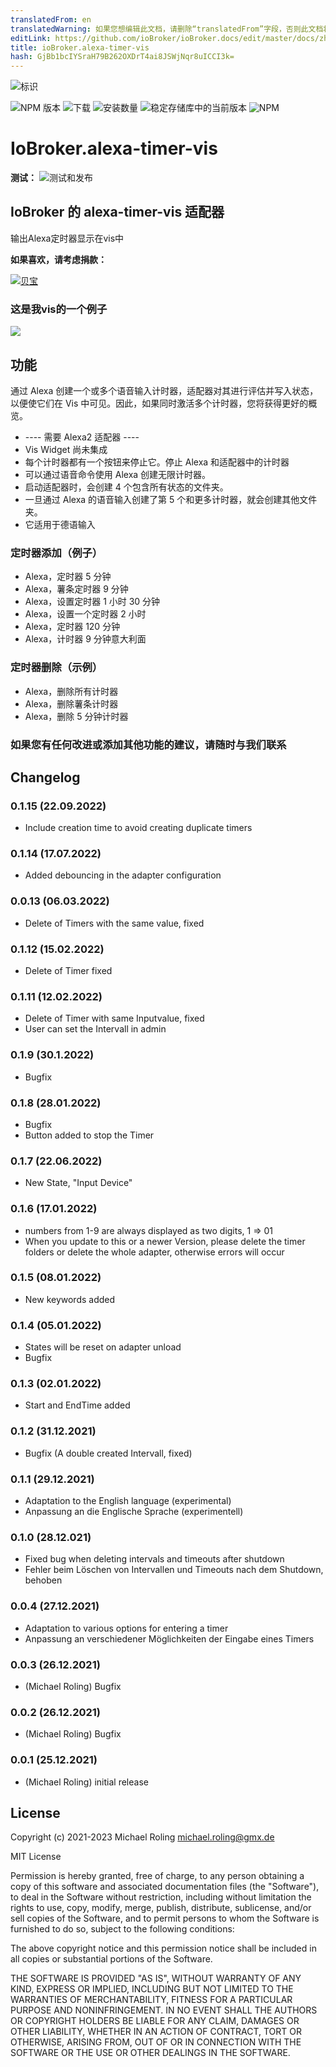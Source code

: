 ```yaml
---
translatedFrom: en
translatedWarning: 如果您想编辑此文档，请删除“translatedFrom”字段，否则此文档将再次自动翻译
editLink: https://github.com/ioBroker/ioBroker.docs/edit/master/docs/zh-cn/adapterref/iobroker.alexa-timer-vis/README.md
title: ioBroker.alexa-timer-vis
hash: GjBb1bcIYSraH79B262OXDrT4ai8JSWjNqr8uICCI3k=
---
```

![标识](../../../en/adapterref/iobroker.alexa-timer-vis/admin/alexa-timer-vis.png)

![NPM 版本](https://img.shields.io/npm/v/iobroker.alexa-timer-vis.svg)
![下载](https://img.shields.io/npm/dm/iobroker.alexa-timer-vis.svg)
![安装数量](https://iobroker.live/badges/alexa-timer-vis-installed.svg)
![稳定存储库中的当前版本](https://iobroker.live/badges/alexa-timer-vis-stable.svg)
![NPM](https://nodei.co/npm/iobroker.alexa-timer-vis.png?downloads=true)

# IoBroker.alexa-timer-vis
**测试：** ![测试和发布](https://github.com/MiRo1310/ioBroker.alexa-timer-vis/workflows/Test%20and%20Release/badge.svg)

## IoBroker 的 alexa-timer-vis 适配器
输出Alexa定时器显示在vis中

**如果喜欢，请考虑捐款：**

[![贝宝](https://www.paypalobjects.com/en_US/DK/i/btn/btn_donateCC_LG.gif)](https://www.paypal.com/donate/?hosted_button_id=7QGL5CXJCUSCE)

### 这是我vis的一个例子
![](../../../en/adapterref/iobroker.alexa-timer-vis/admin/timer.png)

## 功能
通过 Alexa 创建一个或多个语音输入计时器，适配器对其进行评估并写入状态，以便使它们在 Vis 中可见。因此，如果同时激活多个计时器，您将获得更好的概览。

- ---- 需要 Alexa2 适配器 ----
- Vis Widget 尚未集成
- 每个计时器都有一个按钮来停止它。停止 Alexa 和适配器中的计时器
- 可以通过语音命令使用 Alexa 创建无限计时器。
- 启动适配器时，会创建 4 个包含所有状态的文件夹。
- 一旦通过 Alexa 的语音输入创建了第 5 个和更多计时器，就会创建其他文件夹。
- 它适用于德语输入

### 定时器添加（例子）
- Alexa，定时器 5 分钟
- Alexa，薯条定时器 9 分钟
- Alexa，设置定时器 1 小时 30 分钟
- Alexa，设置一个定时器 2 小时
- Alexa，定时器 120 分钟
- Alexa，计时器 9 分钟意大利面

### 定时器删除（示例）
- Alexa，删除所有计时器
- Alexa，删除薯条计时器
- Alexa，删除 5 分钟计时器

### 如果您有任何改进或添加其他功能的建议，请随时与我们联系

## Changelog

### 0.1.15 (22.09.2022)

- Include creation time to avoid creating duplicate timers

### 0.1.14 (17.07.2022)

- Added debouncing in the adapter configuration

### 0.0.13 (06.03.2022)

- Delete of Timers with the same value, fixed

### 0.1.12 (15.02.2022)

- Delete of Timer fixed

### 0.1.11 (12.02.2022)

- Delete of Timer with same Inputvalue, fixed
- User can set the Intervall in admin

### 0.1.9 (30.1.2022)

- Bugfix

### 0.1.8 (28.01.2022)

- Bugfix
- Button added to stop the Timer

### 0.1.7 (22.06.2022)

- New State, "Input Device"

### 0.1.6 (17.01.2022)

- numbers from 1-9 are always displayed as two digits, 1 => 01
- When you update to this or a newer Version, please delete the timer folders or delete the whole adapter, otherwise errors will occur

### 0.1.5 (08.01.2022)

- New keywords added

### 0.1.4 (05.01.2022)

- States will be reset on adapter unload
- Bugfix

### 0.1.3 (02.01.2022)

- Start and EndTime added

### 0.1.2 (31.12.2021)

- Bugfix (A double created Intervall, fixed)

### 0.1.1 (29.12.2021)

- Adaptation to the English language (experimental)
- Anpassung an die Englische Sprache (experimentell)

### 0.1.0 (28.12.021)

- Fixed bug when deleting intervals and timeouts after shutdown
- Fehler beim Löschen von Intervallen und Timeouts nach dem Shutdown, behoben

### 0.0.4 (27.12.2021)

- Adaptation to various options for entering a timer
- Anpassung an verschiedener Möglichkeiten der Eingabe eines Timers

### 0.0.3 (26.12.2021)

- (Michael Roling) Bugfix

### 0.0.2 (26.12.2021)

- (Michael Roling) Bugfix

### 0.0.1 (25.12.2021)

- (Michael Roling) initial release

## License

Copyright (c) 2021-2023 Michael Roling <michael.roling@gmx.de>

MIT License

Permission is hereby granted, free of charge, to any person obtaining a copy
of this software and associated documentation files (the "Software"), to deal
in the Software without restriction, including without limitation the rights
to use, copy, modify, merge, publish, distribute, sublicense, and/or sell
copies of the Software, and to permit persons to whom the Software is
furnished to do so, subject to the following conditions:

The above copyright notice and this permission notice shall be included in all
copies or substantial portions of the Software.

THE SOFTWARE IS PROVIDED "AS IS", WITHOUT WARRANTY OF ANY KIND, EXPRESS OR
IMPLIED, INCLUDING BUT NOT LIMITED TO THE WARRANTIES OF MERCHANTABILITY,
FITNESS FOR A PARTICULAR PURPOSE AND NONINFRINGEMENT. IN NO EVENT SHALL THE
AUTHORS OR COPYRIGHT HOLDERS BE LIABLE FOR ANY CLAIM, DAMAGES OR OTHER
LIABILITY, WHETHER IN AN ACTION OF CONTRACT, TORT OR OTHERWISE, ARISING FROM,
OUT OF OR IN CONNECTION WITH THE SOFTWARE OR THE USE OR OTHER DEALINGS IN THE
SOFTWARE.